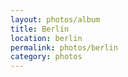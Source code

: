 ```yaml
---
layout: photos/album
title: Berlín
location: berlin
permalink: photos/berlin
category: photos
---
```


